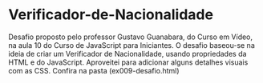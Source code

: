 # Verificador-de-Nacionalidade
Desafio proposto pelo professor Gustavo Guanabara, do Curso em Vídeo, na aula 10 do Curso de JavaScript para Iniciantes. O desafio baseou-se na ideia de criar um Verificador de Nacionalidade, usando propriedades da HTML e do JavaScript.  Aproveitei para adicionar alguns detalhes visuais com as CSS. Confira na pasta (ex009-desafio.html)
